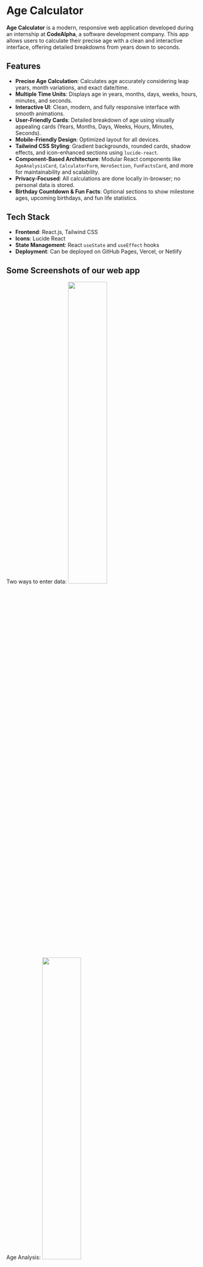 # Age Calculator

**Age Calculator** is a modern, responsive web application developed during an internship at **CodeAlpha**, a software development company. This app allows users to calculate their precise age with a clean and interactive interface, offering detailed breakdowns from years down to seconds.

## Features

- **Precise Age Calculation**: Calculates age accurately considering leap years, month variations, and exact date/time.
- **Multiple Time Units**: Displays age in years, months, days, weeks, hours, minutes, and seconds.
- **Interactive UI**: Clean, modern, and fully responsive interface with smooth animations.
- **User-Friendly Cards**: Detailed breakdown of age using visually appealing cards (Years, Months, Days, Weeks, Hours, Minutes, Seconds).
- **Mobile-Friendly Design**: Optimized layout for all devices.
- **Tailwind CSS Styling**: Gradient backgrounds, rounded cards, shadow effects, and icon-enhanced sections using `lucide-react`.
- **Component-Based Architecture**: Modular React components like `AgeAnalysisCard`, `CalculatorForm`, `HeroSection`, `FunFactsCard`, and more for maintainability and scalability.
- **Privacy-Focused**: All calculations are done locally in-browser; no personal data is stored.
- **Birthday Countdown & Fun Facts**: Optional sections to show milestone ages, upcoming birthdays, and fun life statistics.

## Tech Stack

- **Frontend**: React.js, Tailwind CSS
- **Icons**: Lucide React
- **State Management**: React `useState` and `useEffect` hooks
- **Deployment**: Can be deployed on GitHub Pages, Vercel, or Netlify

## Some Screenshots of our web app

Two ways to enter data:
<img src="/assets/Two-methods.PNG" width="45%">

Age Analysis:
<img src="/assets/AgeAnalysis.png" width="45%">
<img src="/assets/AgeAnalysis2.png" width="45%">

## Internship Context

This project was developed as part of an internship task at **CodeAlpha**, showcasing:

- Proficiency in **React.js component structuring**
- Creating **responsive layouts** with **Tailwind CSS**
- Building **interactive and user-friendly interfaces**
- Implementing **accurate calculations** with JavaScript

## Installation & Usage

1. Clone the repository:

git clone https://github.com/yourusername/age-calculator.git
cd Modern-Age-Calculator

2. Install dependencies:

npm install

3. Start the development server:

npm start

4. Open [http://localhost:3000](http://localhost:3000) to view the app in your browser.

## Contribution

Contributions are welcome! Feel free to open issues or submit pull requests for improvements.

## Auther

Rimsha Arshad
GitHub: https://github.com/Rimsha-Codes
